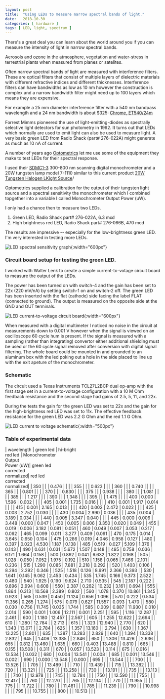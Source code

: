 ```yaml
---
layout: post
title:  "Using LEDs to measure narrow spectral bands of light."
date:   2018-10-30
categories: [ hardware ]
tags: [ LED, light, spectrum ]
---
```


There's a great deal you can learn about the world around you if you can measure the intensity of light in narrow spectral bands.

Aerosols and ozone in the atmosphere, vegetation and water-stress in terrestrial plants when measured from planes or satelites.

Often narrow spectral bands of light are measured with interference filters. These are optical filters that consist of multiple layers of dielectric materials with different refractive indices and different thicknesses. Interference filters can have bandwidths as low as 10 nm however the construction is complex and a narrow bandwidth filter might need up to 100 layers which means they are expensive.

For example a 25 mm diameter interference filter with a 540 nm bandpass wavelength and a 24 nm bandwidth is about $325: 
[Chrome, ET540/24m](https://www.chroma.com/products/parts/et540-24m)

Forrest Mimms pioneered the use of light-emitting-diodes as spectrally selective light detectors for sun photometry in 1992. It turns out that LEDs which normally are used to emit light can also be used to measure light. A very basic green LED from Radio Shack (part# 276-022A) might generate as much as 10 nA of current.

A number of years ago [Optometrics](https://www.dynasil.com/company/optometrics/) let me use some of the equipment they make to test LEDs for their spectral response.

I used their [SDMC1-3](https://www.dynasil.com/catalog/mini-chrom-monochromators/scanning-digital-monochromator-300-800-nm/) 300-800 nm scanning digital monochrometer and a 20W tungsten lamp model 7-1110 similar to this current product [20W Tungsten Halogen LKight Source](https://www.dynasil.com/catalog/mini-chrom-monochromators/tungsten-source-with-regulated-power-supply-for-105-125v-ac/)/

Optometrics supplied a calibration for the output of their tungsten light source and a spectral sensitivity the monochrometer which I combined topgether into a variable I called Monochrometer Output Power (uW).

I only had a chance then to measure two LEDs.

1. Green LED, Radio Shack part# 276-022A, 6.3 mxd
2. High brightness red LED, Radio Shack part# 276-066B, 470 mcd

The results are impressive -- especially for the low-brightness green LED. I'm very interested in testing more LEDs.

![LED spectral sensitivity graph]({{site.url}}/assets/images/LEDs/LED-data2.gif){:width="600px"}

### Circuit board setup for testing the green LED.

I worked with Walter Lenk to create a simple current-to-votage circuit board to measure the output of the LEDs.

The power has been turned on with switch-4 and the gain has been set to 22x (220 mV/nA) by setting switch-1 on and switch-2 off. The green LED has been inserted with the flat (cathode) side facing the label FLAT (connected to ground). The output is measured on the opposite side at the GND and OUT terminals.

![LED current-to-voltage circuit board]({{site.url}}/assets/images/LEDs/circuitboard-top.jpg){:width="600px"}

When measured with a digital multimeter I noticed no noise in the circuit at measurements down to 0.001 V however when the signal is viewed on an oscilloscope 60 cycle hum is present. If the signal is measured with a sampling (rather than integrating) convertor either additional shielding must be used or the 60 cycle signal removed after conversion with digital signal filtering. The whole board could be mounted in and grounded to an aluminum box with the led poking out a hole in the side placed to line up with the exit apeture of the monochrometer.

### Schematic

The circuit used a Texas Instruments TCL27L2BCP dual op-amp with the first stage set in a current-to-voltage configuration with a 10 M Ohm feedback resistance and the second stage had gains of 2.5, 5, 11, and 22x.

During the tests the gain for the green LED was set to 22x and the gain for the high-brightness red LED was set to 11x. The effective feedback resistance for the green LED was 2.2 G Ohm and the red 1.1 G Ohm.

![LED current to voltage schematic]({{site.url}}/assets/images/LEDs/schematic.gif){:width="500px"}

### Table of experimental data

| wavelength | green led | hi-bright<br>red led | Monochrometer<br>Output<br>Power (uW)| green led<br>corrected<br>normalized| red led<br>corrected<br>normalized|
| 350        |           |           | 0.476         |            |            |
| 355        |           |           | 0.623         |            |            |
| 360        |           |           | 0.740         |            |            |
| 365        |           |           | 0.801         |            |            |
| 370        |           |           | 0.830         |            |            |
| 375        |           |           | 0.938         |            |            |
| 380        |           |           | 1.081         |            |            |
| 385        |           |           | 1.217         |            |            |
| 390        |           |           | 1.348         |            |            |
| 395        |           |           | 1.475         |            |            |
| 400        | 0.000     | 1.596     | 0.002         |            |            |
| 405        | 0.001     | 1.735     | 0.016         |            |            |
| 410        | 0.001     | 1.917     | 0.014         |            |            |
| 415        | 0.001     | 2.165     | 0.013         |            |            |
| 420        | 0.002     | 2.472     | 0.022         |            |            |
| 425        | 0.003     | 2.752     | 0.030         |            |            |
| 430        | 0.004     | 2.990     | 0.036         |            |            |
| 435        | 0.004     | 3.189     | 0.034         |            |            |
| 440        | 0.005     | 3.347     | 0.040         |            |            |
| 445        | 0.000     | 0.006     | 3.448         | 0.000      | 0.047      |
| 450        | 0.005     | 0.006     | 3.350         | 0.020      | 0.049      |
| 455        | 0.019     | 0.006     | 3.182         | 0.081      | 0.051      |
| 460        | 0.049     | 0.007     | 3.053         | 0.217      | 0.062      |
| 465        | 0.099     | 0.011     | 3.277         | 0.409      | 0.091      |
| 470        | 0.175     | 0.014     | 3.645         | 0.650      | 0.104      |
| 475        | 0.286     | 0.019     | 4.046         | 0.958      | 0.127      |
| 480        | 0.397     | 0.023     | 4.530         | 1.187      | 0.138      |
| 485        | 0.519     | 0.027     | 5.109         | 1.376      | 0.143      |
| 490        | 0.631     | 0.031     | 5.672         | 1.507      | 0.148      |
| 495        | 0.758     | 0.036     | 6.171         | 1.664      | 0.158      |
| 500        | 0.892     | 0.041     | 6.632         | 1.822      | 0.168      |
| 505        | 1.028     | 0.050     | 7.052         | 1.975      | 0.192      |
| 510        | 1.158     | 0.065     | 7.466         | 2.101      | 0.236      |
| 515        | 1.290     | 0.085     | 7.881         | 2.218      | 0.292      |
| 520        | 1.403     | 0.106     | 8.294         | 2.292      | 0.346      |
| 525        | 1.518     | 0.126     | 8.691         | 2.366      | 0.393      |
| 530        | 1.641     | 0.145     | 9.062         | 2.453      | 0.434      |
| 535        | 1.745     | 0.166     | 9.373         | 2.522      | 0.480      |
| 540        | 1.925     | 0.190     | 9.624         | 2.710      | 0.535      |
| 545        | 2.187     | 0.222     | 9.896         | 2.994      | 0.608      |
| 550        | 2.387     | 0.262     | 10.232        | 3.161      | 0.694      |
| 555        | 1.864     | 0.313     | 10.568        | 2.389      | 0.802      |
| 560        | 1.078     | 0.370     | 10.861        | 1.345      | 0.923      |
| 565        | 0.539     | 0.450     | 11.124        | 0.656      | 1.096      |
| 570        | 0.222     | 0.534     | 11.356        | 0.265      | 1.274      |
| 575        | 0.079     | 0.627     | 11.557        | 0.093      | 1.470      |
| 580        | 0.030     | 0.756     | 11.745        | 0.035      | 1.744      |
| 585        | 0.009     | 0.887     | 11.930        | 0.010      | 2.014      |
| 590        | 0.001     | 1.006     | 12.111        | 0.001      | 2.251      |
| 595        |           | 1.116     | 12.287        |            | 2.461      |
| 600        |           | 1.180     | 12.457        |            | 2.567      |
| 605        |           | 1.255     | 12.622        |            | 2.694      |
| 610        |           | 1.280     | 12.784        |            | 2.713      |
| 615        |           | 1.323     | 12.940        |            | 2.770      |
| 620        |           | 1.343     | 13.071        |            | 2.784      |
| 625        |           | 1.357     | 13.160        |            | 2.794      |
| 630        |           | 1.367     | 13.225        |            | 2.801      |
| 635        |           | 1.387     | 13.283        |            | 2.829      |
| 640        |           | 1.394     | 13.338        |            | 2.832      |
| 645        |           | 1.406     | 13.385        |            | 2.846      |
| 650        |           | 1.306     | 13.426        |            | 2.636      |
| 655        |           | 0.812     | 13.460        |            | 1.635      |
| 660        |           | 0.403     | 13.488        |            | 0.810      |
| 665        |           | 0.155     | 13.508        |            | 0.311      |
| 670        |           | 0.057     | 13.523        |            | 0.114      |
| 675        |           | 0.016     | 13.534        |            | 0.032      |
| 680        |           | 0.004     | 13.541        |            | 0.008      |
| 685        |           | 0.001     | 13.546        |            | 0.002      |
| 690        |           | 0.000     | 13.548        |            | 0.000      |
| 695        |           |           | 13.544        |            |            |
| 700        |           |           | 13.526        |            |            |
| 705        |           |           | 13.489        |            |            |
| 710        |           |           | 13.439        |            |            |
| 715        |           |           | 13.382        |            |            |
| 720        |           |           | 13.321        |            |            |
| 725        |           |           | 13.258        |            |            |
| 730        |           |           | 13.191        |            |            |
| 735        |           |           | 13.113        |            |            |
| 740        |           |           | 12.978        |            |            |
| 745        |           |           | 12.784        |            |            |
| 750        |           |           | 12.590        |            |            |
| 755        |           |           | 12.417        |            |            |
| 760        |           |           | 12.270        |            |            |
| 765        |           |           | 12.134        |            |            |
| 770        |           |           | 11.955        |            |            |
| 775        |           |           | 11.722        |            |            |
| 780        |           |           | 11.481        |            |            |
| 785        |           |           | 11.239        |            |            |
| 790        |           |           | 10.998        |            |            |
| 795        |           |           | 10.755        |            |            |
| 800        |           |           | 10.513        |            |            |
